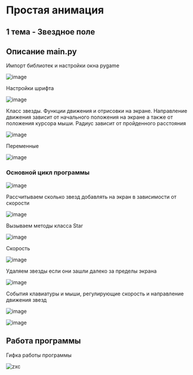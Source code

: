 # Простая анимация

## 1 тема - Звездное поле

## Описание main.py

Импорт библиотек и настройки окна pygame

![image](https://user-images.githubusercontent.com/70547060/161543442-888a963d-9266-426b-82f1-89ff48f0f02c.png)

Настройки шрифта

![image](https://user-images.githubusercontent.com/70547060/161543549-6cd0c3df-68c3-429a-8d30-d0fa89697656.png)

Класс звезды. Функции движения и отрисовки на экране. Направление движения зависит от начального положения на экране а также от положения курсора мыши. Радиус зависит от пройденного расстояния

![image](https://user-images.githubusercontent.com/70547060/161543604-8d58f7da-dc4f-4df0-9cd5-274a793261a5.png)

Переменные

![image](https://user-images.githubusercontent.com/70547060/161543784-0056bc07-826d-464d-a1bb-3ec50f8eb10b.png)

### Основной цикл программы

![image](https://user-images.githubusercontent.com/70547060/161544006-4a1944f0-80b6-4277-b850-5f7852f19a66.png)

Рассчитываем сколько звезд добавлять на экран в зависимости от скорости

![image](https://user-images.githubusercontent.com/70547060/161544046-e16107f6-6f0f-495e-a54c-4dc1d472e10b.png)

Вызываем методы класса Star 

![image](https://user-images.githubusercontent.com/70547060/161544086-3a9e1896-cba8-4f80-bb41-493fbe3ae34a.png)

Скорость

![image](https://user-images.githubusercontent.com/70547060/161544173-397a8b2d-567a-433b-8272-21f41f343963.png)

Удаляем звезды если они зашли далеко за пределы экрана

![image](https://user-images.githubusercontent.com/70547060/161544448-cb89a102-8dbd-4797-9f99-d3324ceb8d68.png)

События клавиатуры и мыши, регулирующие скорость и направление движения звезд

![image](https://user-images.githubusercontent.com/70547060/161544506-a86a38ca-6578-44b0-afbf-54d0c0e54cc5.png)

![image](https://user-images.githubusercontent.com/70547060/161544520-b684726d-c60a-466b-a636-9e0bad85259c.png)


## Работа программы

Гифка работы программы

![zxc](https://user-images.githubusercontent.com/70547060/161543346-99b856a0-01a5-42d9-b138-f97b3e306173.gif)
